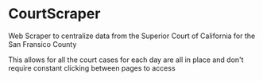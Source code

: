 # CourtScraper

Web Scraper to centralize data from the Superior Court of California for the San Fransico County 

This allows for all the court cases for each day are all in place and don't require constant clicking between pages to access
